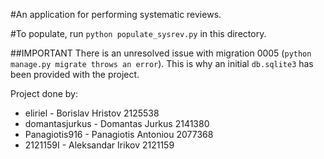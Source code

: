 #An application for performing systematic reviews.

#To populate, run `python populate_sysrev.py` in this directory.

##IMPORTANT
There is an unresolved issue with migration 0005 (`python manage.py migrate throws an error`). This is why an initial `db.sqlite3` has been provided with the project.

Project done by:
- eliriel - Borislav Hristov 2125538
- domantasjurkus - Domantas Jurkus 2141380
- Panagiotis916 - Panagiotis Antoniou 2077368
- 2121159I - Aleksandar Irikov 2121159